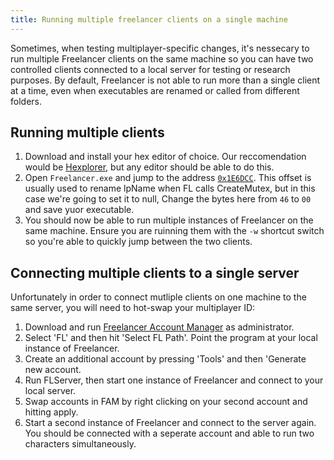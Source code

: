 ```yaml
---
title: Running multiple freelancer clients on a single machine
---
```


Sometimes, when testing multiplayer-specific changes, it's nessecary to run multiple Freelancer clients on the same machine so you can have two controlled clients connected to a local server for testing or research purposes. By default, Freelancer is not able to run more than a single client at a time, even when executables are renamed or called from different folders.

## Running multiple clients

1. Download and install your hex editor of choice. Our reccomendation would be [Hexplorer](https://adhoc2.github.io/HEXplorer/), but any editor should be able to do this.
2. Open `Freelancer.exe` and jump to the address [`0x1E6DCC`](https://wiki.the-starport.net/wiki/fl-binaries/limit-breaking/miscellaneous/#miscellaneous). This offset is usually used to rename lpName when FL calls CreateMutex, but in this case we're going to set it to null, Change the bytes here from `46` to `00` and save yuor executable.
3. You should now be able to run multiple instances of Freelancer on the same machine. Ensure you are ruinning them with the `-w` shortcut switch so you're able to quickly jump between the two clients.

## Connecting multiple clients to a single server

Unfortunately in order to connect mutliple clients on one machine to the same server, you will need to hot-swap your multiplayer ID: 
1. Download and run [Freelancer Account Manager](https://www.moddb.com/games/freelancer/downloads/freelancer-account-manager) as administrator.
2. Select 'FL' and then hit 'Select FL Path'. Point the program at your local instance of Freelancer.
3. Create an additional account by pressing 'Tools' and then 'Generate new account.
4. Run FLServer, then start one instance of Freelancer and connect to your local server.
5. Swap accounts in FAM by right clicking on your second account and hitting apply.
6. Start a second instance of Freelancer and connect to the server again. You should be connected with a seperate account and able to run two characters simultaneously. 
